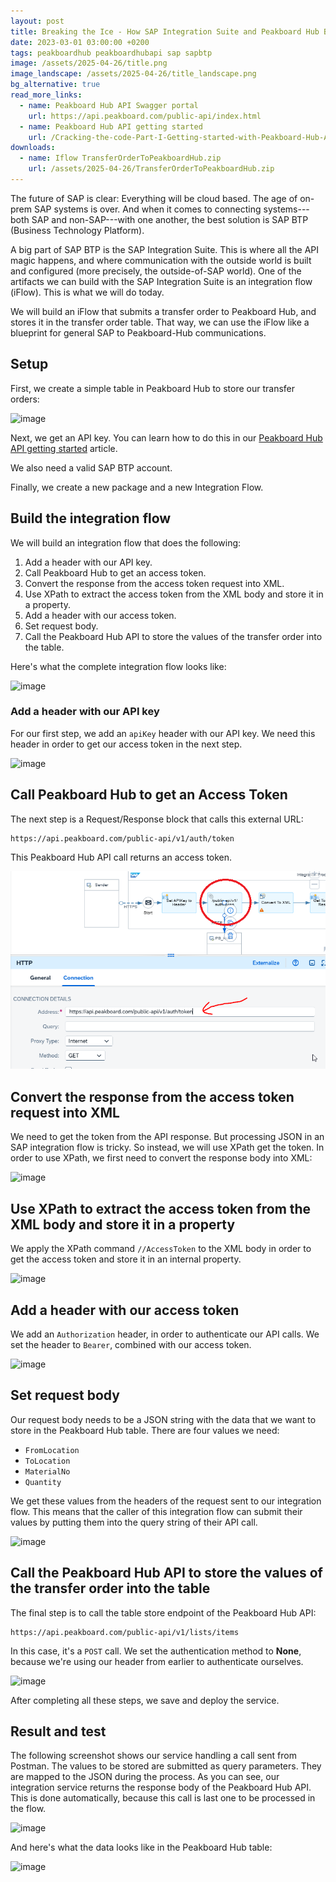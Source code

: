 ```yaml
---
layout: post
title: Breaking the Ice - How SAP Integration Suite and Peakboard Hub Became Best Friends
date: 2023-03-01 03:00:00 +0200
tags: peakboardhub peakboardhubapi sap sapbtp
image: /assets/2025-04-26/title.png
image_landscape: /assets/2025-04-26/title_landscape.png
bg_alternative: true
read_more_links:
  - name: Peakboard Hub API Swagger portal
    url: https://api.peakboard.com/public-api/index.html
  - name: Peakboard Hub API getting started
    url: /Cracking-the-code-Part-I-Getting-started-with-Peakboard-Hub-API.html
downloads:
  - name: Iflow TransferOrderToPeakboardHub.zip
    url: /assets/2025-04-26/TransferOrderToPeakboardHub.zip
---
```

The future of SAP is clear: Everything will be cloud based. The age of on-prem SAP systems is over. And when it comes to connecting systems---both SAP and non-SAP---with one another, the best solution is SAP BTP (Business Technology Platform).

A big part of SAP BTP is the SAP Integration Suite. This is where all the API magic happens, and where communication with the outside world is built and configured (more precisely, the outside-of-SAP world). One of the artifacts we can build with the SAP Integration Suite is an integration flow (iFlow). This is what we will do today.

We will build an iFlow that submits a transfer order to Peakboard Hub, and stores it in the transfer order table. That way, we can use the iFlow like a blueprint for general SAP to Peakboard-Hub communications.

## Setup

First, we create a simple table in Peakboard Hub to store our transfer orders:

![image](/assets/2025-04-26/010.png)

Next, we get an API key. You can learn how to do this in our [Peakboard Hub API getting started](/Cracking-the-code-Part-I-Getting-started-with-Peakboard-Hub-API.html) article.

We also need a valid SAP BTP account.

Finally, we create a new package and a new Integration Flow. 

## Build the integration flow

We will build an integration flow that does the following:
1. Add a header with our API key.
2. Call Peakboard Hub to get an access token.
3. Convert the response from the access token request into XML.
4. Use XPath to extract the access token from the XML body and store it in a property.
5. Add a header with our access token.
5. Set request body.
6. Call the Peakboard Hub API to store the values of the transfer order into the table.

Here's what the complete integration flow looks like:

![image](/assets/2025-04-26/020.png)

### Add a header with our API key

For our first step, we add an `apiKey` header with our API key.  We need this header in order to get our access token in the next step.

![image](/assets/2025-04-26/030.png)

## Call Peakboard Hub to get an Access Token

The next step is a Request/Response block that calls this external URL:

```url
https://api.peakboard.com/public-api/v1/auth/token
```

This Peakboard Hub API call returns an access token.

![image](/assets/2025-04-26/040.png)

## Convert the response from the access token request into XML

We need to get the token from the API response. But processing JSON in an SAP integration flow is tricky. So instead, we will use XPath get the token. In order to use XPath, we first need to convert the response body into XML:

![image](/assets/2025-04-26/050.png)

## Use XPath to extract the access token from the XML body and store it in a property

We apply the XPath command `//AccessToken` to the XML body in order to get the access token and store it in an internal property.

![image](/assets/2025-04-26/060.png)

## Add a header with our access token

We add an `Authorization` header, in order to authenticate our API calls. We set the header to `Bearer`, combined with our access token.

![image](/assets/2025-04-26/070.png)

## Set request body

Our request body needs to be a JSON string with the data that we want to store in the Peakboard Hub table. There are four values we need:
* `FromLocation`
* `ToLocation`
* `MaterialNo`
* `Quantity`

We get these values from the headers of the request sent to our integration flow. This means that the caller of this integration flow can submit their values by putting them into the query string of their API call.

![image](/assets/2025-04-26/080.png)

## Call the Peakboard Hub API to store the values of the transfer order into the table

The final step is to call the table store endpoint of the Peakboard Hub API:
```url
https://api.peakboard.com/public-api/v1/lists/items
```

In this case, it's a `POST` call. We set the authentication method to **None**, because we're using our header from earlier to authenticate ourselves.

![image](/assets/2025-04-26/090.png)

After completing all these steps, we save and deploy the service.

## Result and test

The following screenshot shows our service handling a call sent from Postman. The values to be stored are submitted as query parameters. They are mapped to the JSON during the process. As you can see, our integration service returns the response body of the Peakboard Hub API. This is done automatically, because this call is last one to be processed in the flow.

![image](/assets/2025-04-26/100.png)

And here's what the data looks like in the Peakboard Hub table:

![image](/assets/2025-04-26/110.png)


